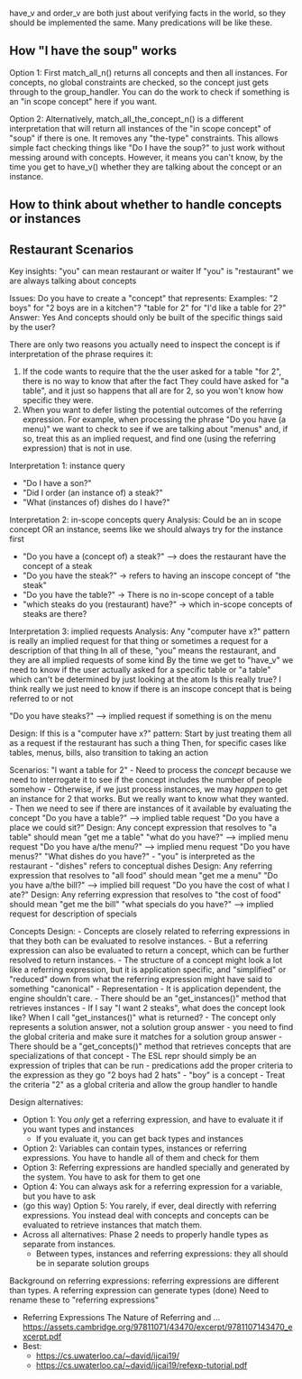 have_v and order_v are both just about verifying facts in the world, so they should be implemented the same. Many predications will be like these.

## How "I have the soup" works
Option 1: First match_all_n() returns all concepts and then all instances.  For concepts, no global constraints are checked, so the concept just gets through to the group_handler.  You can do the work to check if something is an "in scope concept" here if you want.

Option 2: Alternatively, match_all_the_concept_n() is a different interpretation that will return all instances of the "in scope concept" of "soup" if there is one. It removes any "the-type" constraints.  This allows simple fact checking things like "Do I have the soup?" to just work without messing around with concepts.  However, it means you can't know, by the time you get to have_v() whether they are talking about the concept or an instance.


## How to think about whether to handle concepts or instances

## Restaurant Scenarios
Key insights:
    "you" can mean restaurant or waiter
    If "you" is "restaurant" we are always talking about concepts

Issues:
    Do you have to create a "concept" that represents:
        Examples:
            "2 boys" for "2 boys are in a kitchen"?
            "table for 2" for "I'd like a table for 2?"
        Answer: Yes
            And concepts should only be built of the specific things said by the user?
                    
There are only two reasons you actually need to inspect the concept is if interpretation of the phrase requires it:
1. If the code wants to require that the the user asked for a table "for 2", there is no way to know that after the fact
They could have asked for "a table", and it just so happens that all are for 2, so you won't know how specific they were.
2. When you want to defer listing the potential outcomes of the referring expression. For example, when processing the phrase
"Do you have (a menu)" we want to check to see if we are talking about "menus" and, if so, treat this as an implied request, 
and find one (using the referring expression) that is not in use.

Interpretation 1: instance query
- "Do I have a son?"
- "Did I order (an instance of) a steak?"
- "What (instances of) dishes do I have?"

Interpretation 2: in-scope concepts query
Analysis:
    Could be an in scope concept OR an instance, seems like we should always try for the instance first

- "Do you have a (concept of) a steak?" --> does the restaurant have the concept of a steak
- "Do you have the steak?" -> refers to having an inscope concept of "the steak"
- "Do you have the table?" -> There is no in-scope concept of a table
- "which steaks do you (restaurant) have?" -> which in-scope concepts of steaks are there?

Interpretation 3: implied requests
Analysis:
    Any "computer have x?" pattern is really an implied request for that thing or sometimes a request for a description of that thing 
    In all of these, "you" means the restaurant, and they are all implied requests of some kind
    By the time we get to "have_v" we need to know if the user actually asked for a specific table or "a table" which can't be determined by just looking at the atom
        Is this really true?
        I think really we just need to know if there is an inscope concept that is being referred to or not

"Do you have steaks?" --> implied request if something is on the menu

Design:
    If this is a "computer have x?" pattern:
    Start by just treating them all as a request if the restaurant has such a thing
    Then, for specific cases like tables, menus, bills, also transition to taking an action

Scenarios:
    "I want a table for 2"
        - Need to process the *concept* because we need to interrogate it to see if the concept includes the number of people somehow
            - Otherwise, if we just process instances, we may *happen* to get an instance for 2 that works.  But we really want to know what they wanted.
        - Then we need to see if there are instances of it available by evaluating the concept
    "Do you have a table?" --> implied table request
        "Do you have a place we could sit?"
        Design: Any concept expression that resolves to "a table" should mean "get me a table"
    "what do you have?" --> implied menu request
    "Do you have a/the menu?" --> implied menu request
        "Do you have menus?"
        "What dishes do you have?"
            - "you" is interpreted as the restaurant
            - "dishes" refers to conceptual dishes
        Design: Any referring expression that resolves to "all food" should mean "get me a menu"
    "Do you have a/the bill?" --> implied bill request
        "Do you have the cost of what I ate?"
        Design: Any referring expression that resolves to "the cost of food" should mean "get me the bill"
    "what specials do you have?" --> implied request for description of specials


Concepts Design:
    - Concepts are closely related to referring expressions in that they both can be evaluated to resolve instances.
        - But a referring expression can also be evaluated to return a concept, which can be further resolved to return instances.
        - The structure of a concept might look a lot like a referring expression, but it is application specific, and "simplified" or "reduced" down from what 
            the referring expression might have said to something "canonical"
    - Representation
        - It is application dependent, the engine shouldn't care.
        - There should be an "get_instances()" method that retrieves instances
            - If I say "I want 2 steaks", what does the concept look like?  When I call "get_instances()" what is returned?
                - The concept only represents a solution answer, not a solution group answer
                - you need to find the global criteria and make sure it matches for a solution group answer
        - There should be a "get_concepts()" method that retrieves concepts that are specializations of that concept
        - The ESL repr should simply be an expression of triples that can be run
        - predications add the proper criteria to the expression as they go
    "2 boys had 2 hats"
    - "boy" is a concept
    - Treat the criteria "2" as a global criteria and allow the group handler to handle



Design alternatives:
- Option 1: You *only* get a referring expression, and have to evaluate it if you want types and instances
  - If you evaluate it, you can get back types and instances
- Option 2: Variables can contain types, instances or referring expressions. You have to handle all of them and check for them
- Option 3: Referring expressions are handled specially and generated by the system.  You have to ask for them to get one
- Option 4: You can always ask for a referring expression for a variable, but you have to ask
- (go this way) Option 5: You rarely, if ever, deal directly with referring expressions. You instead deal with concepts and concepts can be evaluated to retrieve instances that match them.
- Across all alternatives: Phase 2 needs to properly handle types as separate from instances.
  - Between types, instances and referring expressions: they all should be in separate solution groups


Background on referring expressions:
referring expressions are different than types. A referring expression can generate types
    (done) Need to rename these to "referring expressions"

- Referring Expressions The Nature of Referring and ... https://assets.cambridge.org/97811071/43470/excerpt/9781107143470_excerpt.pdf
- Best:
  - https://cs.uwaterloo.ca/~david/ijcai19/
  - https://cs.uwaterloo.ca/~david/ijcai19/refexp-tutorial.pdf

